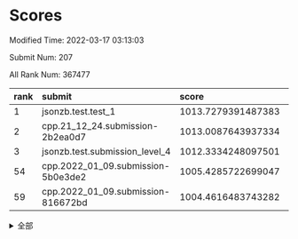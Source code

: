# Scores

Modified Time: 2022-03-17 03:13:03

Submit Num: 207

All Rank Num: 367477

| rank |               submit               |       score        |       sigma        | pk_num |
| :--- | :--------------------------------- | :----------------- | :----------------- | :----- |
| 1    | jsonzb.test.test_1                 | 1013.7279391487383 | 0.8411761703006948 | 7097   |
| 2    | cpp.21_12_24.submission-2b2ea0d7   | 1013.0087643937334 | 0.8272980535790682 | 7101   |
| 3    | jsonzb.test.submission_level_4     | 1012.3334248097501 | 0.777837290516898  | 7102   |
| 54   | cpp.2022_01_09.submission-5b0e3de2 | 1005.4285722699047 | 0.7233298295218044 | 7104   |
| 59   | cpp.2022_01_09.submission-816672bd | 1004.4616483743282 | 0.7304654898389271 | 7101   |


<details>
<summary>全部</summary>

| rank |                 submit                 |       score        |       sigma        | pk_num |
| :--- | :------------------------------------- | :----------------- | :----------------- | :----- |
| 1    | jsonzb.test.test_1                     | 1013.7279391487383 | 0.8411761703006948 | 7097   |
| 2    | cpp.21_12_24.submission-2b2ea0d7       | 1013.0087643937334 | 0.8272980535790682 | 7101   |
| 3    | jsonzb.test.submission_level_4         | 1012.3334248097501 | 0.777837290516898  | 7102   |
| 4    | gobigger.level_3.submission_level_3_23 | 1011.3925285176579 | 0.7537103393602225 | 7097   |
| 5    | gobigger.level_3.submission_level_3_9  | 1011.3483001884899 | 0.7520957703354496 | 7105   |
| 6    | gobigger.level_3.submission_level_3_5  | 1011.2827794447414 | 0.7524176360741411 | 7107   |
| 7    | gobigger.level_3.submission_level_3_47 | 1011.2606309765644 | 0.7838264753740853 | 7101   |
| 8    | gobigger.level_3.submission_level_3_28 | 1011.1270833191465 | 0.7713343786194675 | 7105   |
| 9    | gobigger.level_3.submission_level_3_12 | 1010.9907161219624 | 0.7818179789290467 | 7105   |
| 10   | gobigger.level_3.submission_level_3_39 | 1010.917006420018  | 0.7687538943576465 | 7102   |
| 11   | gobigger.level_3.submission_level_3_3  | 1010.7635095074452 | 0.7764323262240176 | 7102   |
| 12   | gobigger.level_3.submission_level_3_17 | 1010.6468641526022 | 0.7461130535014121 | 7097   |
| 13   | gobigger.level_3.submission_level_3_7  | 1010.6243934326717 | 0.7659130207071199 | 7102   |
| 14   | gobigger.level_3.submission_level_3_30 | 1010.6014222000871 | 0.7851887879638741 | 7104   |
| 15   | gobigger.level_3.submission_level_3_35 | 1010.5838939918511 | 0.7635691157530792 | 7101   |
| 16   | gobigger.level_3.submission_level_3_2  | 1010.5025417816485 | 0.7553634280186153 | 7103   |
| 17   | gobigger.level_3.submission_level_3_4  | 1010.4188823064504 | 0.7691846836976425 | 7104   |
| 18   | gobigger.level_3.submission_level_3_19 | 1010.4179691270995 | 0.7929139699765774 | 7097   |
| 19   | gobigger.level_3.submission_level_3_13 | 1010.4072241364007 | 0.7464636217836804 | 7099   |
| 20   | gobigger.level_3.submission_level_3_6  | 1010.3296286489281 | 0.7676626113858562 | 7100   |
| 21   | gobigger.level_3.submission_level_3_33 | 1010.3052128434621 | 0.7795863566750255 | 7099   |
| 22   | gobigger.level_3.submission_level_3_10 | 1010.2870188238658 | 0.7716065394181953 | 7101   |
| 23   | gobigger.level_3.submission_level_3_18 | 1010.1623911762991 | 0.7689060005423819 | 7104   |
| 24   | gobigger.level_3.submission_level_3_38 | 1010.1416870864621 | 0.7477184603075703 | 7103   |
| 25   | gobigger.level_3.submission_level_3_27 | 1010.036721999408  | 0.7589399806757484 | 7102   |
| 26   | gobigger.level_3.submission_level_3_45 | 1010.030914224577  | 0.7562540751550345 | 7100   |
| 27   | gobigger.level_3.submission_level_3_25 | 1010.0140938200972 | 0.7661318046671594 | 7104   |
| 28   | gobigger.level_3.submission_level_3_34 | 1009.9878864158848 | 0.7682095092316858 | 7099   |
| 29   | gobigger.level_3.submission_level_3_31 | 1009.9743492713043 | 0.7546477894207059 | 7101   |
| 30   | gobigger.level_3.submission_level_3_42 | 1009.8798183976762 | 0.7670156420630269 | 7104   |
| 31   | gobigger.level_3.submission_level_3_26 | 1009.8687182291    | 0.7482032286316325 | 7100   |
| 32   | gobigger.level_3.submission_level_3_14 | 1009.8466462323257 | 0.754160289225565  | 7105   |
| 33   | gobigger.level_3.submission_level_3_37 | 1009.8396917483866 | 0.7613926812626666 | 7103   |
| 34   | gobigger.level_3.submission_level_3_8  | 1009.8321418450054 | 0.746056239670808  | 7107   |
| 35   | gobigger.level_3.submission_level_3_41 | 1009.7293368444056 | 0.7609677442903858 | 7107   |
| 36   | gobigger.level_3.submission_level_3_24 | 1009.6939075747486 | 0.7280364225024152 | 7102   |
| 37   | gobigger.level_3.submission_level_3_15 | 1009.6049301631189 | 0.7456493632335642 | 7105   |
| 38   | gobigger.level_3.submission_level_3_36 | 1009.6038188066432 | 0.753055661102247  | 7096   |
| 39   | gobigger.level_3.submission_level_3_21 | 1009.597009370508  | 0.7583695554064185 | 7102   |
| 40   | gobigger.level_3.submission_level_3_11 | 1009.4743130282079 | 0.7595621347038746 | 7100   |
| 41   | gobigger.level_3.submission_level_3_20 | 1009.4300223004072 | 0.7454375841300277 | 7101   |
| 42   | gobigger.level_3.submission_level_3_46 | 1009.4054784711687 | 0.7311428271695871 | 7104   |
| 43   | gobigger.level_3.submission_level_3_48 | 1009.3865244992747 | 0.7646745766747715 | 7104   |
| 44   | gobigger.level_3.submission_level_3_1  | 1009.3433903444658 | 0.7526245655351781 | 7100   |
| 45   | gobigger.level_3.submission_level_3_22 | 1009.2951036383492 | 0.7435329856988488 | 7099   |
| 46   | gobigger.level_3.submission_level_3_16 | 1009.2518794375735 | 0.761796919152607  | 7101   |
| 47   | gobigger.level_3.submission_level_3_44 | 1009.1758849554161 | 0.7264370733079656 | 7104   |
| 48   | gobigger.level_3.submission_level_3_32 | 1009.1123016833545 | 0.7380052329958993 | 7103   |
| 49   | gobigger.level_3.submission_level_3_40 | 1008.9568721859944 | 0.7637243886501356 | 7096   |
| 50   | gobigger.level_3.submission_level_3_43 | 1008.9378597465179 | 0.7344259460950602 | 7099   |
| 51   | gobigger.level_3.submission_level_3_0  | 1008.9261688939441 | 0.7491481804233733 | 7099   |
| 52   | gobigger.level_3.submission_level_3_49 | 1008.9000720868389 | 0.7538792612021998 | 7105   |
| 53   | gobigger.level_3.submission_level_3_29 | 1008.8889298788802 | 0.7445367554008672 | 7101   |
| 54   | cpp.2022_01_09.submission-5b0e3de2     | 1005.4285722699047 | 0.7233298295218044 | 7104   |
| 55   | gobigger.level_1.submission_level_1_38 | 1005.0591465342824 | 0.729880699743773  | 7095   |
| 56   | gobigger.level_1.submission_level_1_43 | 1004.7994163514585 | 0.7194019857268416 | 7101   |
| 57   | gobigger.level_1.submission_level_1_42 | 1004.6554022567742 | 0.7194425046146414 | 7096   |
| 58   | gobigger.level_1.submission_level_1_12 | 1004.4758115306823 | 0.7207240001462132 | 7101   |
| 59   | cpp.2022_01_09.submission-816672bd     | 1004.4616483743282 | 0.7304654898389271 | 7101   |
| 60   | gobigger.level_1.submission_level_1_20 | 1004.1744702714043 | 0.7153665877687613 | 7104   |
| 61   | gobigger.level_1.submission_level_1_39 | 1004.1722068282239 | 0.7130241627001781 | 7100   |
| 62   | gobigger.level_1.submission_level_1_18 | 1004.1397388481964 | 0.725438496687797  | 7100   |
| 63   | gobigger.level_1.submission_level_1_45 | 1004.0560606769478 | 0.7249439778201697 | 7104   |
| 64   | gobigger.level_1.submission_level_1_28 | 1004.0066473256476 | 0.7099562904998188 | 7097   |
| 65   | gobigger.level_1.submission_level_1_2  | 1003.9256875817199 | 0.7251295100152677 | 7098   |
| 66   | gobigger.level_1.submission_level_1_36 | 1003.8972629894425 | 0.7189333835314272 | 7098   |
| 67   | gobigger.level_1.submission_level_1_3  | 1003.8486124782386 | 0.7157641359624429 | 7101   |
| 68   | gobigger.level_1.submission_level_1_31 | 1003.7592969158451 | 0.7083648719017627 | 7099   |
| 69   | gobigger.level_1.submission_level_1_37 | 1003.7478931733405 | 0.7206145674155695 | 7103   |
| 70   | gobigger.level_1.submission_level_1_41 | 1003.7135715289213 | 0.7225783229517206 | 7100   |
| 71   | gobigger.level_1.submission_level_1_15 | 1003.6473182545126 | 0.712271794559836  | 7099   |
| 72   | gobigger.level_1.submission_level_1_29 | 1003.6169185805496 | 0.730105690544894  | 7099   |
| 73   | gobigger.level_1.submission_level_1_7  | 1003.5324876605674 | 0.715177022514427  | 7099   |
| 74   | gobigger.level_1.submission_level_1_30 | 1003.517083918784  | 0.7119474118412483 | 7103   |
| 75   | gobigger.level_1.submission_level_1_11 | 1003.5054543380458 | 0.7101718788355855 | 7101   |
| 76   | gobigger.level_1.submission_level_1_26 | 1003.465488429355  | 0.7172309851091442 | 7102   |
| 77   | gobigger.level_1.submission_level_1_47 | 1003.3809273900255 | 0.7211219711252735 | 7102   |
| 78   | gobigger.level_1.submission_level_1_1  | 1003.3611636955178 | 0.7172425370481172 | 7099   |
| 79   | gobigger.level_1.submission_level_1_34 | 1003.2225064061463 | 0.7125470806154889 | 7100   |
| 80   | gobigger.level_1.submission_level_1_48 | 1003.2158066622078 | 0.7192457011605403 | 7099   |
| 81   | gobigger.level_1.submission_level_1_22 | 1003.213623998791  | 0.7093806420132466 | 7100   |
| 82   | gobigger.level_1.submission_level_1_5  | 1003.1863295777241 | 0.7132585061325312 | 7101   |
| 83   | gobigger.level_1.submission_level_1_24 | 1003.1854786728571 | 0.7147271887676662 | 7100   |
| 84   | gobigger.level_1.submission_level_1_6  | 1003.1536758488594 | 0.7082632662578466 | 7099   |
| 85   | gobigger.level_1.submission_level_1_44 | 1003.1350355036354 | 0.7083856691880386 | 7105   |
| 86   | gobigger.level_1.submission_level_1_27 | 1003.1305145072865 | 0.7194802550260218 | 7097   |
| 87   | gobigger.level_1.submission_level_1_19 | 1003.0830736027947 | 0.7154826857162666 | 7101   |
| 88   | gobigger.level_1.submission_level_1_46 | 1003.0787263905004 | 0.7149754069369502 | 7100   |
| 89   | gobigger.level_1.submission_level_1_8  | 1003.0452399890964 | 0.7094868751587396 | 7099   |
| 90   | gobigger.level_1.submission_level_1_16 | 1003.0068041854198 | 0.7141793102446673 | 7100   |
| 91   | gobigger.level_1.submission_level_1_25 | 1002.9603503795514 | 0.7298467346308257 | 7100   |
| 92   | gobigger.level_1.submission_level_1_14 | 1002.8733924170928 | 0.7142679564888081 | 7104   |
| 93   | gobigger.level_1.submission_level_1_21 | 1002.7986168192183 | 0.7110316933037065 | 7099   |
| 94   | gobigger.level_1.submission_level_1_17 | 1002.5933333811824 | 0.7140878022493234 | 7105   |
| 95   | gobigger.level_1.submission_level_1_33 | 1002.5892223113854 | 0.7183258741701547 | 7103   |
| 96   | gobigger.level_1.submission_level_1_9  | 1002.5824556603867 | 0.7138023711547778 | 7100   |
| 97   | gobigger.level_1.submission_level_1_40 | 1002.5772689973195 | 0.7160671078456087 | 7096   |
| 98   | gobigger.level_1.submission_level_1_49 | 1002.5352912993905 | 0.7187707180809176 | 7099   |
| 99   | gobigger.level_1.submission_level_1_35 | 1002.4529677477989 | 0.7178633673309658 | 7104   |
| 100  | gobigger.level_1.submission_level_1_13 | 1002.363091540399  | 0.7231773723959285 | 7103   |
| 101  | gobigger.level_1.submission_level_1_23 | 1002.2224353084239 | 0.7043863790411241 | 7107   |
| 102  | gobigger.level_1.submission_level_1_10 | 1002.1803661649872 | 0.7083048871995059 | 7101   |
| 103  | gobigger.level_1.submission_level_1_4  | 1002.0641058149552 | 0.6997144332213596 | 7099   |
| 104  | gobigger.level_1.submission_level_1_0  | 1001.9025060776546 | 0.712623753634174  | 7102   |
| 105  | gobigger.level_1.submission_level_1_32 | 1001.3570093469622 | 0.7152628293639093 | 7098   |
| 106  | gobigger.random.submission_random_10   | 997.9239692859284  | 0.7037478046450066 | 7102   |
| 107  | gobigger.random.submission_random_17   | 997.1687469096856  | 0.705170080896307  | 7102   |
| 108  | gobigger.random.submission_random_44   | 997.1460522779347  | 0.7065855931939343 | 7099   |
| 109  | gobigger.random.submission_random_48   | 996.7955613145147  | 0.7152998299791525 | 7108   |
| 110  | gobigger.random.submission_random_41   | 996.7776868191327  | 0.7105378946269184 | 7102   |
| 111  | gobigger.random.submission_random_43   | 996.7205756887485  | 0.7197071294012668 | 7097   |
| 112  | gobigger.random.submission_random_21   | 996.7014663151508  | 0.7136741200027423 | 7101   |
| 113  | gobigger.random.submission_random_46   | 996.6510018735722  | 0.7147415060659753 | 7104   |
| 114  | gobigger.random.submission_random_37   | 996.5086436872325  | 0.7141300826900417 | 7099   |
| 115  | gobigger.random.submission_random_34   | 996.4967027937084  | 0.6961362730708831 | 7100   |
| 116  | gobigger.random.submission_random_14   | 996.4518272163149  | 0.7168595741490558 | 7104   |
| 117  | gobigger.random.submission_random_16   | 996.4462183947762  | 0.7105090679792841 | 7105   |
| 118  | gobigger.random.submission_random_49   | 996.4372587373467  | 0.7061350188830952 | 7101   |
| 119  | gobigger.random.submission_random_2    | 996.2246419162016  | 0.7095668885871018 | 7104   |
| 120  | gobigger.random.submission_random_30   | 996.1947364965094  | 0.7072736312761224 | 7097   |
| 121  | gobigger.random.submission_random_45   | 996.183798998157   | 0.7041194959002359 | 7101   |
| 122  | gobigger.random.submission_random_47   | 996.1556003404497  | 0.68630021584036   | 7103   |
| 123  | gobigger.random.submission_random_3    | 996.111913387722   | 0.7136189862781703 | 7103   |
| 124  | gobigger.random.submission_random_29   | 996.0482994606233  | 0.7181775769481604 | 7100   |
| 125  | gobigger.random.submission_random_4    | 996.0229122962611  | 0.7234554516347976 | 7097   |
| 126  | gobigger.random.submission_random_28   | 995.9863021989073  | 0.7097550961133898 | 7100   |
| 127  | gobigger.random.submission_random_1    | 995.9746261883068  | 0.7095517320086687 | 7103   |
| 128  | gobigger.random.submission_random_26   | 995.9162344559021  | 0.7161800635113784 | 7104   |
| 129  | gobigger.random.submission_random_36   | 995.891990042864   | 0.7132347934582919 | 7104   |
| 130  | gobigger.random.submission_random_7    | 995.8845848302933  | 0.6994122424537027 | 7106   |
| 131  | gobigger.random.submission_random_25   | 995.8772697617835  | 0.7263939372848246 | 7105   |
| 132  | gobigger.random.submission_random_23   | 995.8704096029388  | 0.7153783146080033 | 7100   |
| 133  | gobigger.random.submission_random_38   | 995.7985857926934  | 0.7150196758469843 | 7104   |
| 134  | gobigger.random.submission_random_42   | 995.798269938839   | 0.7107223634031501 | 7100   |
| 135  | gobigger.random.submission_random_18   | 995.6823493786268  | 0.7178331405432593 | 7103   |
| 136  | gobigger.random.submission_random_35   | 995.655420989913   | 0.7194038088241422 | 7097   |
| 137  | gobigger.random.submission_random_24   | 995.6440698284115  | 0.7361456250006589 | 7105   |
| 138  | gobigger.random.submission_random_13   | 995.59902432947    | 0.7176645122527047 | 7101   |
| 139  | gobigger.random.submission_random_5    | 995.5302136424975  | 0.7122409682081076 | 7098   |
| 140  | gobigger.random.submission_random_27   | 995.5118571959588  | 0.7057368870485    | 7098   |
| 141  | gobigger.random.submission_random_22   | 995.4702046086121  | 0.7148343320122112 | 7102   |
| 142  | gobigger.random.submission_random_31   | 995.3466651921783  | 0.7160438527398282 | 7101   |
| 143  | gobigger.random.submission_random_8    | 995.3399742942904  | 0.7226078086342312 | 7104   |
| 144  | gobigger.random.submission_random_32   | 995.3381635317344  | 0.7088699763983449 | 7101   |
| 145  | gobigger.random.submission_random_12   | 995.2715024265761  | 0.726051340412866  | 7100   |
| 146  | gobigger.random.submission_random_20   | 995.2072710414608  | 0.7160781679577197 | 7100   |
| 147  | gobigger.random.submission_random_19   | 995.1862036685534  | 0.7091760387904319 | 7099   |
| 148  | gobigger.random.submission_random_15   | 995.1369245010213  | 0.7111728078273087 | 7101   |
| 149  | gobigger.random.submission_random_6    | 995.1307796319616  | 0.721732240531896  | 7096   |
| 150  | gobigger.random.submission_random_11   | 995.1238345822252  | 0.7053691074171405 | 7096   |
| 151  | gobigger.random.submission_random_40   | 994.9246483432526  | 0.7269094755220578 | 7103   |
| 152  | gobigger.random.submission_random_9    | 994.7651203710703  | 0.7251195917759682 | 7106   |
| 153  | gobigger.random.submission_random_39   | 994.7268133278493  | 0.7041245368952063 | 7097   |
| 154  | gobigger.level_2.submission_level_2_14 | 994.6400214785281  | 0.7295769608561322 | 7103   |
| 155  | gobigger.random.submission_random_33   | 994.3770314442191  | 0.7228767727064848 | 7100   |
| 156  | gobigger.random.submission_random_0    | 994.2505983750934  | 0.7181604516891502 | 7096   |
| 157  | gobigger.level_2.submission_level_2_24 | 993.798828071798   | 0.730309939941508  | 7102   |
| 158  | gobigger.level_2.submission_level_2_22 | 993.7000176854037  | 0.7488833461762945 | 7100   |
| 159  | gobigger.level_2.submission_level_2_35 | 993.417219072533   | 0.7285470594826073 | 7100   |
| 160  | gobigger.level_2.submission_level_2_7  | 993.3029042973816  | 0.7488299131096416 | 7101   |
| 161  | gobigger.level_2.submission_level_2_23 | 993.2959701121018  | 0.7288034136395681 | 7099   |
| 162  | gobigger.level_2.submission_level_2_48 | 993.2172989855155  | 0.7375754989356312 | 7101   |
| 163  | gobigger.level_2.submission_level_2_39 | 992.9896701195579  | 0.7385455221900388 | 7103   |
| 164  | gobigger.level_2.submission_level_2_3  | 992.9878074840634  | 0.7290720694297805 | 7105   |
| 165  | gobigger.level_2.submission_level_2_12 | 992.9373314687936  | 0.7448981129432795 | 7103   |
| 166  | gobigger.level_2.submission_level_2_18 | 992.8646598672295  | 0.7309360835231328 | 7102   |
| 167  | gobigger.level_2.submission_level_2_20 | 992.8470515801764  | 0.7379953572828974 | 7103   |
| 168  | gobigger.level_2.submission_level_2_37 | 992.8372535730475  | 0.7364250117968547 | 7097   |
| 169  | gobigger.level_2.submission_level_2_21 | 992.8160253089793  | 0.7403062021864154 | 7106   |
| 170  | gobigger.level_2.submission_level_2_5  | 992.7767455427056  | 0.7318118540575863 | 7097   |
| 171  | gobigger.level_2.submission_level_2_15 | 992.7135111984614  | 0.7463399404312541 | 7100   |
| 172  | gobigger.level_2.submission_level_2_42 | 992.6909203632589  | 0.736812364529094  | 7102   |
| 173  | gobigger.level_2.submission_level_2_19 | 992.6544019392567  | 0.7459837854338921 | 7104   |
| 174  | gobigger.level_2.submission_level_2_29 | 992.6420918684194  | 0.7505989637131265 | 7099   |
| 175  | gobigger.level_2.submission_level_2_27 | 992.5709732759943  | 0.7380612556736221 | 7101   |
| 176  | gobigger.level_2.submission_level_2_40 | 992.5683709891074  | 0.7463847549517868 | 7105   |
| 177  | gobigger.level_2.submission_level_2_36 | 992.4862374221638  | 0.7419721984016393 | 7101   |
| 178  | gobigger.level_2.submission_level_2_45 | 992.448330719715   | 0.743228623318185  | 7106   |
| 179  | gobigger.level_2.submission_level_2_44 | 992.3443812933222  | 0.7615463261731795 | 7094   |
| 180  | gobigger.level_2.submission_level_2_41 | 992.3322268006135  | 0.7269736808613002 | 7096   |
| 181  | gobigger.level_2.submission_level_2_13 | 992.3009634459428  | 0.7447423280506039 | 7101   |
| 182  | gobigger.level_2.submission_level_2_32 | 992.2029454518115  | 0.7352353900708584 | 7102   |
| 183  | gobigger.level_2.submission_level_2_33 | 992.1979107747111  | 0.734022912491205  | 7103   |
| 184  | gobigger.level_2.submission_level_2_16 | 992.1872009403556  | 0.762027221828506  | 7104   |
| 185  | gobigger.level_2.submission_level_2_31 | 992.1777948883711  | 0.7658458389236471 | 7103   |
| 186  | gobigger.level_2.submission_level_2_4  | 992.0637414059247  | 0.7456107073504694 | 7100   |
| 187  | gobigger.level_2.submission_level_2_49 | 991.9807722340338  | 0.7411725875212081 | 7104   |
| 188  | gobigger.level_2.submission_level_2_0  | 991.9736012558534  | 0.7614920383409732 | 7102   |
| 189  | gobigger.level_2.submission_level_2_9  | 991.9157615517611  | 0.7308889621986706 | 7096   |
| 190  | gobigger.level_2.submission_level_2_11 | 991.9107054704931  | 0.7498908249276869 | 7102   |
| 191  | gobigger.level_2.submission_level_2_6  | 991.8779788524612  | 0.7515063862041074 | 7101   |
| 192  | gobigger.level_2.submission_level_2_38 | 991.7793574828864  | 0.7341619185182519 | 7102   |
| 193  | gobigger.level_2.submission_level_2_46 | 991.7285744234089  | 0.7489091309803413 | 7103   |
| 194  | gobigger.level_2.submission_level_2_8  | 991.5305293200589  | 0.7528890569547159 | 7095   |
| 195  | gobigger.level_2.submission_level_2_43 | 991.427301837125   | 0.755094586364637  | 7100   |
| 196  | gobigger.level_2.submission_level_2_17 | 991.2418582719946  | 0.7433924542583652 | 7100   |
| 197  | gobigger.level_2.submission_level_2_2  | 991.2401044663281  | 0.7515557339767257 | 7099   |
| 198  | gobigger.level_2.submission_level_2_1  | 991.1745507015362  | 0.7557200369633387 | 7097   |
| 199  | gobigger.level_2.submission_level_2_30 | 991.1649318226347  | 0.7481115158013422 | 7099   |
| 200  | gobigger.level_2.submission_level_2_26 | 991.066899449182   | 0.7559084645677006 | 7098   |
| 201  | gobigger.level_2.submission_level_2_47 | 990.9575357650031  | 0.7559878846171468 | 7095   |
| 202  | gobigger.level_2.submission_level_2_25 | 990.8086944424655  | 0.7567549161846109 | 7094   |
| 203  | gobigger.level_2.submission_level_2_28 | 990.6579104960757  | 0.7674184470297779 | 7105   |
| 204  | gobigger.level_2.submission_level_2_10 | 990.6335410370368  | 0.7405770318580209 | 7096   |
| 205  | gobigger.level_2.submission_level_2_34 | 989.3014143917324  | 0.7730656505370419 | 7101   |
| 206  | gobigger.none.submission_none_0        | 977.7816500687726  | 1.273298241119204  | 7103   |
| 207  | gobigger.none.submission_none_1        | 973.5869963111817  | 1.7798583318444647 | 7099   |

</details>